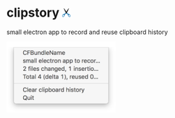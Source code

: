 # clipstory <img src="https://raw.githubusercontent.com/gergelyke/clipstory/master/icon.png" width="20px" />

small electron app to record and reuse clipboard history

<img src="https://raw.githubusercontent.com/gergelyke/clipstory/master/clipstory-screenshot.png" width="250px" />
